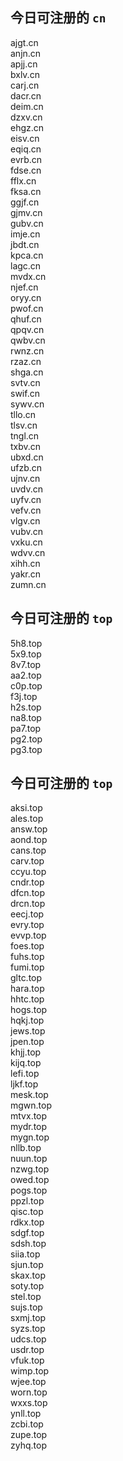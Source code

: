 
## 今日可注册的 `cn`
>
ajgt.cn   
anjn.cn   
apjj.cn   
bxlv.cn   
carj.cn   
dacr.cn   
deim.cn   
dzxv.cn   
ehgz.cn   
eisv.cn   
eqiq.cn   
evrb.cn   
fdse.cn   
fflx.cn   
fksa.cn   
ggjf.cn   
gjmv.cn   
gubv.cn   
imje.cn   
jbdt.cn   
kpca.cn   
lagc.cn   
mvdx.cn   
njef.cn   
oryy.cn   
pwof.cn   
qhuf.cn   
qpqv.cn   
qwbv.cn   
rwnz.cn   
rzaz.cn   
shga.cn   
svtv.cn   
swif.cn   
sywv.cn   
tllo.cn   
tlsv.cn   
tngl.cn   
txbv.cn   
ubxd.cn   
ufzb.cn   
ujnv.cn   
uvdv.cn   
uyfv.cn   
vefv.cn   
vlgv.cn   
vubv.cn   
vxku.cn   
wdvv.cn   
xihh.cn   
yakr.cn   
zumn.cn   


## 今日可注册的 `top`
>
5h8.top   
5x9.top   
8v7.top   
aa2.top   
c0p.top   
f3j.top   
h2s.top   
na8.top   
pa7.top   
pg2.top   
pg3.top   


## 今日可注册的 `top`
>
aksi.top   
ales.top   
answ.top   
aond.top   
cans.top   
carv.top   
ccyu.top   
cndr.top   
dfcn.top   
drcn.top   
eecj.top   
evry.top   
evvp.top   
foes.top   
fuhs.top   
fumi.top   
gltc.top   
hara.top   
hhtc.top   
hogs.top   
hqkj.top   
jews.top   
jpen.top   
khjj.top   
kijq.top   
lefi.top   
ljkf.top   
mesk.top   
mgwn.top   
mtvx.top   
mydr.top   
mygn.top   
nllb.top   
nuun.top   
nzwg.top   
owed.top   
pogs.top   
ppzl.top   
qisc.top   
rdkx.top   
sdgf.top   
sdsh.top   
siia.top   
sjun.top   
skax.top   
soty.top   
stel.top   
sujs.top   
sxmj.top   
syzs.top   
udcs.top   
usdr.top   
vfuk.top   
wimp.top   
wjee.top   
worn.top   
wxxs.top   
ynll.top   
zcbi.top   
zupe.top   
zyhq.top   

